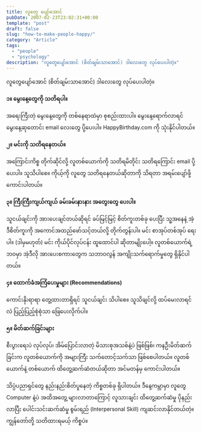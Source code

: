```yaml
---
title: လူတွေ ပျော်အောင်
pubDate: 2007-02-23T23:02:31+00:00
template: "post"
draft: false
slug: "how-to-make-people-happy/"
category: "Article"
tags:
  - "people"
  - "psychology"
description: "လူတွေပျော်အောင် (စိတ်ချမ်းသာအောင်) ဒါလေးတွေ လုပ်ပေးပါတဲ့။"
---
```


လူတွေပျော်အောင် (စိတ်ချမ်းသာအောင်) ဒါလေးတွေ လုပ်ပေးပါတဲ့။

**၁။ မွေးနေ့တွေကို သတိရပါ။**

အရေးကြီးတဲ့ မွေးနေ့တွေကို တစ်နေရာထဲမှာ စုစည်းထားပါ။ မွေးနေ့ရောက်လာရင် မွေးနေ့ဆုတောင်း email လေးတွေ ပို့ပေးပါ။ HappyBirthday.com ကို သုံးနိုင်ပါတယ်။

**၂။ မင်းကို သတိရနေတယ်။**

အကြောင်းကိစ္စ တိုက်ဆိုင်လို့ လူတစ်ယောက်ကို သတိရမိတိုင်း သတိရကြောင်း email ပို့ပေးပါ။ သူသိပါစေ။ ကိုယ့်ကို လူတွေ သတိရနေတယ်ဆိုတာကို သိရတာ အရမ်းပျော်ဖို့ ကောင်းပါတယ်။

**၃။ ကြီးကြီးကျယ်ကျယ် ခမ်းခမ်းနားနား အတွေးတွေ ပေးပါ။**

သူငယ်ချင်းကို အားပေးချင်တယ်ဆိုရင် ခပ်မြင့်မြင့် စိတ်ကူးတစ်ခု ပေးပြီး သူ့အနေနဲ့ အဲ့ဒီစိတ်ကူးကို အကောင်အထည်ဖော်သင့်တယ်လို့ တိုက်တွန်းပါ။ မင်း စာအုပ်တစ်အုပ် ရေးပါ။ (ဒါမှမဟုတ်) မင်း ကိုယ်ပိုင်လုပ်ငန်း ထူထောင်ပါ ဆိုတာမျိုးပေါ့။ လူတစ်ယောက်ရဲ့ ဘဝမှာ အဲ့ဒီလို အားပေးစကားတွေက သဘာဝလွန် အကျိုးသက်ရောက်မှုတွေ ရှိနိုင်ပါတယ်။

**၄။ ထောက်ခံအကြံပေးမှုများ (Recommendations)**

ကောင်းနိုးရာရာ တွေ့ထားတာရှိရင် သူငယ်ချင်း သိပါစေ။ သူသိချင်လို့ ထပ်မေးလာရင်လဲ ပြည့်ပြည့်စုံစုံသာ ဖြေပေးလိုက်ပါ။

**၅။ မိတ်ဆက်ခြင်းများ**

စီးပွားရေးပဲ လုပ်လုပ်၊ အိမ်ပြောင်းလာတဲ့ မိသားစုအသစ်နဲ့ပဲ ဖြစ်ဖြစ်၊ ကနဦးမိတ်ဆက်ခြင်းက လူတစ်ယောက်ကို အများကြီး သက်တောင့်သက်သာ ဖြစ်စေပါတယ်။ လူတစ်ယောက်နဲ့ တစ်ယောက် ထိတွေ့ဆက်ဆံတယ်ဆိုတာ အင်မတန်မှ ကောင်းပါတယ်။

သိပ္ပံပညာရှင်တွေ နည်းနည်းစိတ်ပူနေတဲ့ ကိစ္စတစ်ခု ရှိပါတယ်။ ဒီနေ့ကမ္ဘာမှာ လူတွေ Computer နဲ့ပဲ အထိအတွေ့ များလာတာကြောင့် လူသားချင်း ထိတွေ့ဆက်ဆံမှု ပိုနည်းလာပြီး ပေါင်းသင်းဆက်ဆံမှု စွမ်းရည် (Interpersonal Skill) ကျဆင်းလာနိုင်တယ်တဲ့။ ကျွန်တော်တို့ သတိထားရမယ့် ကိစ္စပဲ။
